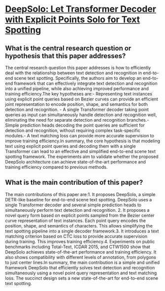 # [DeepSolo: Let Transformer Decoder with Explicit Points Solo for Text   Spotting](https://arxiv.org/abs/2211.10772)

## What is the central research question or hypothesis that this paper addresses?

The central research question this paper addresses is how to efficiently deal with the relationship between text detection and recognition in end-to-end scene text spotting. Specifically, the authors aim to develop an end-to-end framework that can effectively integrate text detection and recognition into a unified pipeline, while also achieving improved performance and training efficiency.The key hypotheses are:- Representing text instances using explicit point queries based on Bezier curves can provide an efficient joint representation to encode position, shape, and semantics for both detection and recognition. - A single Transformer decoder taking point queries as input can simultaneously handle detection and recognition well, eliminating the need for separate detection and recognition branches.- Simple prediction heads decoding the point queries are sufficient for detection and recognition, without requiring complex task-specific modules.- A text matching loss can provide more accurate supervision to improve training efficiency.In summary, the core hypothesis is that modeling text using explicit point queries and decoding them with a single Transformer can lead to an effective and simplified end-to-end scene text spotting framework. The experiments aim to validate whether the proposed DeepSolo architecture can achieve state-of-the-art performance and training efficiency compared to previous methods.


## What is the main contribution of this paper?

The main contributions of this paper are:1. It proposes DeepSolo, a simple DETR-like baseline for end-to-end scene text spotting. DeepSolo uses a single Transformer decoder and several simple prediction heads to simultaneously perform text detection and recognition. 2. It proposes a novel query form based on explicit points sampled from the Bezier center curve representation of text instances. Each point query encodes the position, shape, and semantics of characters. This allows simplifying the text spotting pipeline into a single decoder framework.3. It introduces a text matching criterion based on CTC loss to provide accurate supervision during training. This improves training efficiency.4. Experiments on public benchmarks including Total-Text, ICDAR 2015, and CTW1500 show that DeepSolo achieves state-of-the-art performance and training efficiency. It also shows compatibility with different levels of annotation, from polygons to just center lines.In summary, the main contribution is a simple and unified framework DeepSolo that efficiently solves text detection and recognition simultaneously using a novel point query representation and text matching loss. The succinct design sets a new state-of-the-art for end-to-end scene text spotting.
